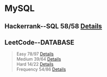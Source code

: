 
# MySQL
## Hackerrank--SQL 58/58 [Details](https://github.com/chongchong6/SQL/tree/master/HackerRank_SQL)
## LeetCode--DATABASE 
> Easy 78/97 [Details](https://github.com/chongchong6/SQL/tree/master/LeetCode/Easy)<br>
> Medium 39/64 [Details](https://github.com/chongchong6/SQL/tree/master/LeetCode/Medium)<br>
> Hard 14/22 [Details](https://github.com/chongchong6/SQL/tree/master/LeetCode/Hard)<br>
> Frequency 54/86 [Details](https://github.com/cc59chong/SQL-Practice/tree/master/LeetCode/Frequency)
